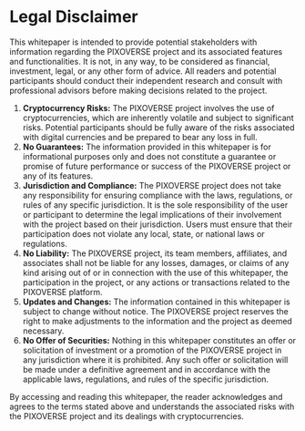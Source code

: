 # Legal Disclaimer

This whitepaper is intended to provide potential stakeholders with information regarding the PIXOVERSE project and its associated features and functionalities. It is not, in any way, to be considered as financial, investment, legal, or any other form of advice. All readers and potential participants should conduct their independent research and consult with professional advisors before making decisions related to the project.

1. **Cryptocurrency Risks:** The PIXOVERSE project involves the use of cryptocurrencies, which are inherently volatile and subject to significant risks. Potential participants should be fully aware of the risks associated with digital currencies and be prepared to bear any loss in full.
2. **No Guarantees:** The information provided in this whitepaper is for informational purposes only and does not constitute a guarantee or promise of future performance or success of the PIXOVERSE project or any of its features.
3. **Jurisdiction and Compliance:** The PIXOVERSE project does not take any responsibility for ensuring compliance with the laws, regulations, or rules of any specific jurisdiction. It is the sole responsibility of the user or participant to determine the legal implications of their involvement with the project based on their jurisdiction. Users must ensure that their participation does not violate any local, state, or national laws or regulations.
4. **No Liability:** The PIXOVERSE project, its team members, affiliates, and associates shall not be liable for any losses, damages, or claims of any kind arising out of or in connection with the use of this whitepaper, the participation in the project, or any actions or transactions related to the PIXOVERSE platform.
5. **Updates and Changes:** The information contained in this whitepaper is subject to change without notice. The PIXOVERSE project reserves the right to make adjustments to the information and the project as deemed necessary.
6. **No Offer of Securities:** Nothing in this whitepaper constitutes an offer or solicitation of investment or a promotion of the PIXOVERSE project in any jurisdiction where it is prohibited. Any such offer or solicitation will be made under a definitive agreement and in accordance with the applicable laws, regulations, and rules of the specific jurisdiction.

By accessing and reading this whitepaper, the reader acknowledges and agrees to the terms stated above and understands the associated risks with the PIXOVERSE project and its dealings with cryptocurrencies.
